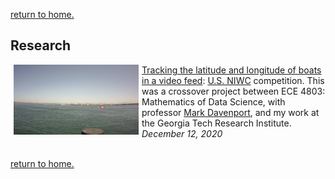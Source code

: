 [return to home.](/index.md)

## Research
<a href="/assets/pdf/ECE_4803_Final_Project.pdf"><img src="/assets/img/artifacts/ai_tracks.jpg" width="200" align="left" hspace="5"></a>
<td class="detail"><p><a href="/assets/pdf/ECE_4803_Final_Project.pdf">Tracking the latitude and longitude of boats in a video feed</a>: <a href="https://www.niwcpacific.navy.mil">U.S. NIWC</a> competition. This was a crossover project between ECE 4803: Mathematics of Data Science, with professor <a href="https://mdav.ece.gatech.edu/index.html">Mark Davenport</a>, and my work at the Georgia Tech Research Institute.<br />
  <i>December 12, 2020</i><br /></p>
<br/>
<a href="/index.html">return to home.</a>
